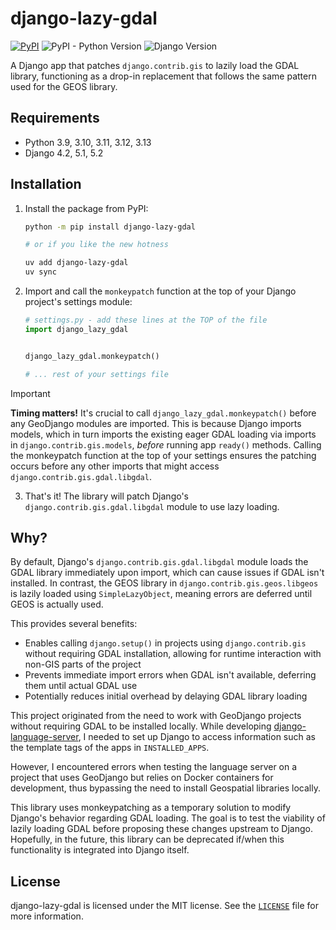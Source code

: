 # django-lazy-gdal

[![PyPI](https://img.shields.io/pypi/v/django-lazy-gdal)](https://pypi.org/project/django-lazy-gdal/)
![PyPI - Python Version](https://img.shields.io/pypi/pyversions/django-lazy-gdal)
![Django Version](https://img.shields.io/badge/django-4.2%20%7C%205.1%20%7C%205.2%20%7C%20main-%2344B78B?labelColor=%23092E20)

A Django app that patches `django.contrib.gis` to lazily load the GDAL library, functioning as a drop-in replacement that follows the same pattern used for the GEOS library.

## Requirements

- Python 3.9, 3.10, 3.11, 3.12, 3.13
- Django 4.2, 5.1, 5.2

## Installation

1. Install the package from PyPI:

    ```bash
    python -m pip install django-lazy-gdal

    # or if you like the new hotness

    uv add django-lazy-gdal
    uv sync
    ```

2. Import and call the `monkeypatch` function at the top of your Django project's settings module:

   ```python
   # settings.py - add these lines at the TOP of the file
   import django_lazy_gdal


   django_lazy_gdal.monkeypatch()

   # ... rest of your settings file
   ```

> [!IMPORTANT]
> **Timing matters!** It's crucial to call `django_lazy_gdal.monkeypatch()` before any GeoDjango modules are imported. This is because Django imports models, which in turn imports the existing eager GDAL loading via imports in `django.contrib.gis.models`, *before* running app `ready()` methods. Calling the monkeypatch function at the top of your settings ensures the patching occurs before any other imports that might access `django.contrib.gis.gdal.libgdal`.

3. That's it! The library will patch Django's `django.contrib.gis.gdal.libgdal` module to use lazy loading.

## Why?

By default, Django's `django.contrib.gis.gdal.libgdal` module loads the GDAL library immediately upon import, which can cause issues if GDAL isn't installed. In contrast, the GEOS library in `django.contrib.gis.geos.libgeos` is lazily loaded using `SimpleLazyObject`, meaning errors are deferred until GEOS is actually used.

This provides several benefits:

- Enables calling `django.setup()` in projects using `django.contrib.gis` without requiring GDAL installation, allowing for runtime interaction with non-GIS parts of the project
- Prevents immediate import errors when GDAL isn't available, deferring them until actual GDAL use
- Potentially reduces initial overhead by delaying GDAL library loading

This project originated from the need to work with GeoDjango projects without requiring GDAL to be installed locally. While developing [django-language-server](https://github.com/joshuadavidthomas/django-language-server), I needed to set up Django to access information such as the template tags of the apps in `INSTALLED_APPS`.

However, I encountered errors when testing the language server on a project that uses GeoDjango but relies on Docker containers for development, thus bypassing the need to install Geospatial libraries locally.

This library uses monkeypatching as a temporary solution to modify Django's behavior regarding GDAL loading. The goal is to test the viability of lazily loading GDAL before proposing these changes upstream to Django. Hopefully, in the future, this library can be deprecated if/when this functionality is integrated into Django itself.

## License

django-lazy-gdal is licensed under the MIT license. See the [`LICENSE`](LICENSE) file for more information.
